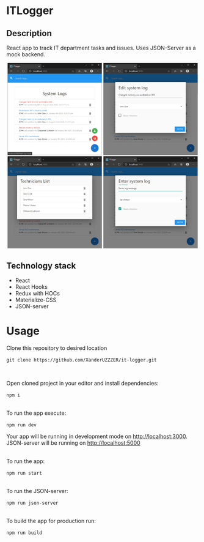# ITLogger

## Description

React app to track IT department tasks and issues. Uses JSON-Server as a mock backend.

<p align="center">
  <img src="./public/ITLog1.jpg" width="49%" />
  <img src="./public/ITLog2.jpg" width="49%" /> 
  <img src="./public/ITLog3.jpg" width="49%" />
  <img src="./public/ITLog4.jpg" width="49%" />

</p>

## Technology stack

- React
- React Hooks
- Redux with HOCs
- Materialize-CSS
- JSON-server
  <br>

# Usage

Clone this repository to desired location

```Shell
git clone https://github.com/XanderUZZZER/it-logger.git
```

<br>

Open cloned project in your editor and install dependencies:

```Shell
npm i
```

<br>
To run the app execute:

```Shell
npm run dev
```

Your app will be running in development mode on [http://localhost:3000](http://localhost:3000).  
JSON-server will be running on [http://localhost:5000](http://localhost:5000)
<br>

<br>
To run the app:

```Shell
npm run start
```

<br>
To run the JSON-server:

```Shell
npm run json-server
```

<br>
To build the app for production run:

```Shell
npm run build
```

<br>
